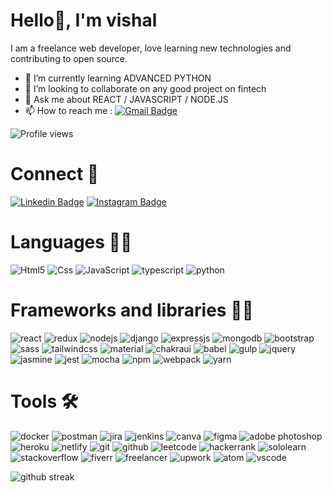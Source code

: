 # Hello👋, I'm vishal

I am a freelance web developer, love learning new technologies and contributing to open source.

- 🌱 I’m currently learning ADVANCED PYTHON
- 🔭 I’m looking to collaborate on any good project on fintech
- 💬 Ask me about REACT / JAVASCRIPT / NODE.JS 
- 📫 How to reach me : [![Gmail Badge](https://img.shields.io/badge/-vishalkrishna108@gmail.com-c14438?style=flat-square&logo=Gmail&logoColor=white&link=mailto:vishalkrishna108@gmail.com)](mailto:vishalkrishna108@gmail.com)


 ![Profile views](https://gpvc.arturio.dev/vishalkrishna8) 


# Connect 👥

[![Linkedin Badge](https://img.shields.io/badge/-vishalkrishna8-blue?style=flat-square&logo=Linkedin&logoColor=white&link=https://www.linkedin.com/in/vishalkrishna8/)](https://www.linkedin.com/in/vishalkrishna8/)  [![Instagram Badge](https://img.shields.io/badge/-vishal.m.s.d-E4405F?style=flat-square&logo=Instagram&logoColor=white&link=https://www.instagram.com/vishal.m.s.d/)](https://www.instagram.com/vishal.m.s.d/)


# Languages 👩‍💻


![Html5](https://img.shields.io/badge/HTML5-E34F26?style=for-the-badge&logo=html5&logoColor=white) ![Css](https://img.shields.io/badge/CSS3-1572B6?style=for-the-badge&logo=css3&logoColor=white) ![JavaScript](https://img.shields.io/badge/JavaScript-323330?style=for-the-badge&logo=javascript&logoColor=F7DF1E)  ![typescript](https://img.shields.io/badge/TypeScript-007ACC?style=for-the-badge&logo=typescript&logoColor=white) ![python](https://img.shields.io/badge/Python-FFD43B?style=for-the-badge&logo=python&logoColor=blue) 


# Frameworks and libraries 👩‍💻


![react](https://img.shields.io/badge/React-20232A?style=for-the-badge&logo=react&logoColor=61DAFB) ![redux](https://img.shields.io/badge/Redux-593D88?style=for-the-badge&logo=redux&logoColor=white) ![nodejs](https://img.shields.io/badge/Node.js-339933?style=for-the-badge&logo=nodedotjs&logoColor=white) ![django](https://img.shields.io/badge/Django-092E20?style=for-the-badge&logo=django&logoColor=green) ![expressjs](https://img.shields.io/badge/Express.js-000000?style=for-the-badge&logo=express&logoColor=white) ![mongodb](https://img.shields.io/badge/MongoDB-4EA94B?style=for-the-badge&logo=mongodb&logoColor=white) ![bootstrap](https://img.shields.io/badge/Bootstrap-563D7C?style=for-the-badge&logo=bootstrap&logoColor=white) ![sass](https://img.shields.io/badge/Sass-CC6699?style=for-the-badge&logo=sass&logoColor=white) ![tailwindcss](https://img.shields.io/badge/Tailwind_CSS-38B2AC?style=for-the-badge&logo=tailwind-css&logoColor=white) ![material](https://img.shields.io/badge/Material%20UI-007FFF?style=for-the-badge&logo=mui&logoColor=white) ![chakraui](https://img.shields.io/badge/Chakra--UI-319795?style=for-the-badge&logo=chakra-ui&logoColor=white) ![babel](  https://img.shields.io/badge/Babel-F9DC3E?style=for-the-badge&logo=babel&logoColor=white ) ![gulp](https://img.shields.io/badge/Gulp-CF4647?style=for-the-badge&logo=gulp&logoColor=white) ![jquery](https://img.shields.io/badge/jQuery-0769AD?style=for-the-badge&logo=jquery&logoColor=white) ![jasmine](https://img.shields.io/badge/Jasmine-8A4182?style=for-the-badge&logo=Jasmine&logoColor=white) ![jest](https://img.shields.io/badge/Jest-C21325?style=for-the-badge&logo=jest&logoColor=white) ![mocha](https://img.shields.io/badge/Mocha-8D6748?style=for-the-badge&logo=Mocha&logoColor=white) ![npm](https://img.shields.io/badge/npm-CB3837?style=for-the-badge&logo=npm&logoColor=white) ![webpack](https://img.shields.io/badge/Webpack-8DD6F9?style=for-the-badge&logo=Webpack&logoColor=white) ![yarn](https://img.shields.io/badge/Yarn-2C8EBB?style=for-the-badge&logo=yarn&logoColor=white)


# Tools 🛠️


![docker](https://img.shields.io/badge/Docker-2CA5E0?style=for-the-badge&logo=docker&logoColor=white) ![postman](https://img.shields.io/badge/Postman-FF6C37?style=for-the-badge&logo=Postman&logoColor=white) ![jira](https://img.shields.io/badge/Jira-0052CC?style=for-the-badge&logo=Jira&logoColor=white)  ![jenkins](  https://img.shields.io/badge/Jenkins-D24939?style=for-the-badge&logo=Jenkins&logoColor=white ) ![canva](https://img.shields.io/badge/Canva-%2300C4CC.svg?&style=for-the-badge&logo=Canva&logoColor=white) ![figma](  https://img.shields.io/badge/Figma-F24E1E?style=for-the-badge&logo=figma&logoColor=white ) ![adobe photoshop](https://img.shields.io/badge/Adobe%20Photoshop-31A8FF?style=for-the-badge&logo=Adobe%20Photoshop&logoColor=black) ![heroku](https://img.shields.io/badge/Heroku-430098?style=for-the-badge&logo=heroku&logoColor=white) ![netlify](  https://img.shields.io/badge/Netlify-00C7B7?style=for-the-badge&logo=netlify&logoColor=white ) ![git](https://img.shields.io/badge/GIT-E44C30?style=for-the-badge&logo=git&logoColor=white)  ![github](https://img.shields.io/badge/GitHub-100000?style=for-the-badge&logo=github&logoColor=white) ![leetcode](https://img.shields.io/badge/-LeetCode-FFA116?style=for-the-badge&logo=LeetCode&logoColor=black) ![hackerrank](https://img.shields.io/badge/-Hackerrank-2EC866?style=for-the-badge&logo=HackerRank&logoColor=white) ![sololearn](https://img.shields.io/badge/-Sololearn-3a464b?style=for-the-badge&logo=Sololearn&logoColor=white) ![stackoverflow](https://img.shields.io/badge/Stack_Overflow-FE7A16?style=for-the-badge&logo=stack-overflow&logoColor=white) ![fiverr]( https://img.shields.io/badge/fiverr-1DBF73?style=for-the-badge&logo=fiverr&logoColor=white ) ![freelancer](https://img.shields.io/badge/Freelancer-29B2FE?style=for-the-badge&logo=Freelancer&logoColor=white) ![upwork](https://img.shields.io/badge/UpWork-6FDA44?style=for-the-badge&logo=Upwork&logoColor=white)  ![atom](https://img.shields.io/badge/Atom-66595C?style=for-the-badge&logo=Atom&logoColor=white) ![vscode](https://img.shields.io/badge/VSCode-0078D4?style=for-the-badge&logo=visual%20studio%20code&logoColor=white)





![github streak](https://github-readme-streak-stats.herokuapp.com/?user={vishalkrishna8}&theme={tokyo-night}) 
